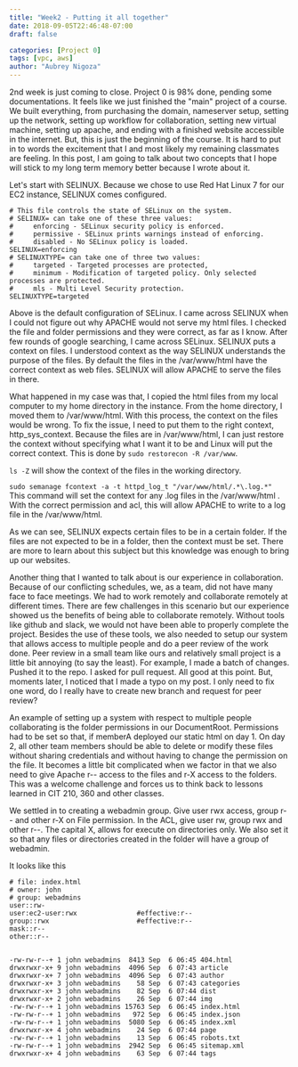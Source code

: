 ```yaml
---
title: "Week2 - Putting it all together"
date: 2018-09-05T22:46:48-07:00
draft: false

categories: [Project 0]
tags: [vpc, aws]
author: "Aubrey Nigoza"
---
```

2nd week is just coming to close. Project 0 is 98% done, pending some documentations. It feels like we just finished the "main" project of a course. We built everything, from purchasing the domain, nameserver setup, setting up the network, setting up workflow for collaboration, setting new virtual machine, setting up apache, and ending with a finished website accessible in the internet. But, this is just the beginning of the course. It is hard to put in to words the excitement that I and most likely my remaining classmates are feeling. In this post, I am going to talk about two concepts that I hope will stick to my long term memory better because I wrote about it.

Let's start with SELINUX. Because we chose to use Red Hat Linux 7 for our EC2 instance, SELINUX comes configured. 
        
     
	# This file controls the state of SELinux on the system.  
    # SELINUX= can take one of these three values:  
	#     enforcing - SELinux security policy is enforced.  
    #     permissive - SELinux prints warnings instead of enforcing.  
    #     disabled - No SELinux policy is loaded.  
	SELINUX=enforcing  
	# SELINUXTYPE= can take one of three two values:  
	#     targeted - Targeted processes are protected,  
	#     minimum - Modification of targeted policy. Only selected processes are protected.  
	#     mls - Multi Level Security protection.  
	SELINUXTYPE=targeted

Above is the default configuration of SELinux. I came across SELINUX when I could not figure out why APACHE would not serve my html files. I checked the file and folder permissions and they were correct, as far as I know. After few rounds of google searching, I came across SELinux. SELINUX puts a context on files. I understood context as the way SELINUX understands the purpose of the files. By default the files in the /var/www/html have the correct context as web files. SELINUX will allow APACHE to serve the files in there. 

What happened in my case was that, I copied the html files from my local computer to my home directory in the instance. From the home directory, I moved them to /var/www/html. With this process, the context on the files would be wrong. To fix the issue, I need to put them to the right context, http_sys_context. Because the files are in /var/www/html, I can just restore the context without specifying what I want it to be and Linux will put the correct context. This is done by ```sudo restorecon -R /var/www```. 

```ls -Z``` will show the context of the files in the working directory.

 
```sudo semanage fcontext -a -t httpd_log_t "/var/www/html/.*\.log.*"``` This command will set the context for any .log files in the /var/www/html . With the correct permission and acl, this will allow APACHE to write to a log file in the /var/www/html. 

As we can see, SELINUX expects certain files to be in a certain folder. If the files are not expected to be in a folder, then the context must be set. There are more to learn about this subject but this knowledge was enough to bring up our websites.

Another thing that I wanted to talk about is our experience in collaboration. Because of our conflicting schedules, we, as a team, did not have many face to face meetings. We had to work remotely and collaborate remotely at different times. There are few challenges in this scenario but our experience showed us the benefits of being able to collaborate remotely. Without tools like github and slack, we would not have been able to properly complete the project. Besides the use of these tools, we also needed to setup our system that allows access to multiple people and do a peer review of the work done. Peer review in a small team like ours and relatively small project is a little bit annoying (to say the least). For example, I made a batch of changes. Pushed it to the repo. I asked for pull request. All good at this point. But, moments later, I noticed that I made a typo on my post. I only need to fix one word, do I really have to create new branch and request for peer review? 

An example of setting up a system with respect to multiple people collaborating is the folder permissions in our DocumentRoot. Permissions had to be set so that, if memberA deployed our static html on day 1. On day 2, all other team members should be able to delete or modify these files without sharing credentials and without having to change the permission on the file. It becomes a little bit complicated when we factor in that we also need to give Apache r-- access to the files and r-X access to the folders. This was a welcome challenge and forces us to think back to lessons learned in CIT 210, 360 and other classes. 

We settled in to creating a webadmin group. Give user rwx access, group r-- and other r-X on File permission. In the ACL, give user rw, group rwx and other r--. The capital X, allows for execute on directories only. We also set it so that any files or directories created in the folder will have a group of webadmin.

It looks like this

	# file: index.html
	# owner: john
	# group: webadmins
	user::rw-
	user:ec2-user:rwx               #effective:r--
	group::rwx                      #effective:r--
	mask::r--
	other::r--


	-rw-rw-r--+ 1 john webadmins  8413 Sep  6 06:45 404.html
	drwxrwxr-x+ 9 john webadmins  4096 Sep  6 07:43 article
	drwxrwxr-x+ 7 john webadmins  4096 Sep  6 07:43 author
	drwxrwxr-x+ 3 john webadmins    58 Sep  6 07:43 categories
	drwxrwxr-x+ 3 john webadmins    82 Sep  6 07:44 dist
	drwxrwxr-x+ 2 john webadmins    26 Sep  6 07:44 img
	-rw-rw-r--+ 1 john webadmins 15763 Sep  6 06:45 index.html
	-rw-rw-r--+ 1 john webadmins   972 Sep  6 06:45 index.json
	-rw-rw-r--+ 1 john webadmins  5080 Sep  6 06:45 index.xml
	drwxrwxr-x+ 4 john webadmins    24 Sep  6 07:44 page
	-rw-rw-r--+ 1 john webadmins    13 Sep  6 06:45 robots.txt
	-rw-rw-r--+ 1 john webadmins  2942 Sep  6 06:45 sitemap.xml
	drwxrwxr-x+ 4 john webadmins    63 Sep  6 07:44 tags



  
